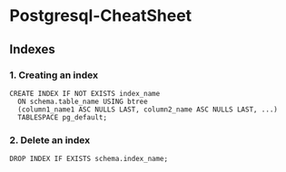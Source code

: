 # Postgresql-CheatSheet

## Indexes

### 1. Creating an index
```
CREATE INDEX IF NOT EXISTS index_name
  ON schema.table_name USING btree
  (column1_name1 ASC NULLS LAST, column2_name ASC NULLS LAST, ...)
  TABLESPACE pg_default;
```
### 2. Delete an index
```
DROP INDEX IF EXISTS schema.index_name;
```
